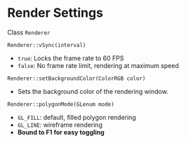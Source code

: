 # Render Settings

Class `Renderer`

`Renderer::vSync(interval)`
- `true`: Locks the frame rate to 60 FPS
- `false`: No frame rate limit, rendering at maximum speed

`Renderer::setBackgroundColor(ColorRGB color)`
- Sets the background color of the rendering window.

`Renderer::polygonMode(GLenum mode)`
- `GL_FILL`: default, filled polygon rendering
- `GL_LINE`: wireframe rendering
- **Bound to F1 for easy toggling**